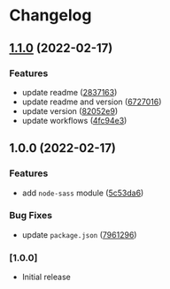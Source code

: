 # Changelog

## [1.1.0](https://github.com/Nazeeh21/Chakra-UI-Carousel/compare/v1.0.0...v1.1.0) (2022-02-17)


### Features

* update readme ([2837163](https://github.com/Nazeeh21/Chakra-UI-Carousel/commit/2837163ff837d2fa9a6e60c2212659aaf6e39eca))
* update readme and version ([6727016](https://github.com/Nazeeh21/Chakra-UI-Carousel/commit/6727016a0aa1028b4f67da39cd6688ea79be0b5a))
* update version ([82052e9](https://github.com/Nazeeh21/Chakra-UI-Carousel/commit/82052e9b750cf2bf7e3d4fc2d46e8726e0da58ec))
* update workflows ([4fc94e3](https://github.com/Nazeeh21/Chakra-UI-Carousel/commit/4fc94e32845951d8d8075eb7d237edc5c94b29ab))

## 1.0.0 (2022-02-17)


### Features

* add `node-sass` module ([5c53da6](https://github.com/Nazeeh21/Chakra-UI-Carousel/commit/5c53da60e2dc0f8a602abba555c9de95c1989227))


### Bug Fixes

* update `package.json` ([7961296](https://github.com/Nazeeh21/Chakra-UI-Carousel/commit/7961296da4f842e438211099ebefcaf113eae504))

### [1.0.0]

- Initial release
